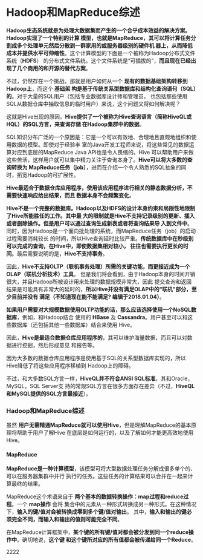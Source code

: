 Hadoop和MapReduce综述
=================================================================================
**Hadoop生态系统就是为处理大数据集而产生的一个合乎成本效益的解决方案。Hadoop实现了一个特别的计算
模型，也就是MapReduce，其可以将计算任务分割成多个处理单元然后分散到一群家用的或服务器级别的硬件机
器上，从而降低成本并提供水平可伸缩性**。这个计算模型的下面是一个被称为Hadoop分布式文件系统（**HDFS**）
的分布式文件系统。这个文件系统是“可插拔的”，**而且现在已经出现了几个商用的和开源的替代方案**。

不过，仍然存在一个挑战，那就是用户如何从一个 **现有的数据基础架构转移到Hadoop上**，而这个 **基础架
构是基于传统关系型数据库和结构化查询语句（SQL）的**。对于大量的SQL用户（包括专业数据库设计师和管理员，
也包括那些使用SQL从数据仓库中抽取信息的临时用户）来说，这个问题又将如何解决呢？

这就是Hive出现的原因。**Hive提供了一个被称为Hive查询语言（简称HiveQL或HQL）的SQL方言，来查询存储
在Hadoop集群中的数据**。

SQL知识分布广泛的一个原因是：它是一个可以有效地、合理地且直观地组织和使用数据的模型。即使对于经验丰
富的Java开发工程师来说，将这些常见的数据运算对应到底层的MapReduce Java API也是令人畏缩的。Hive
可以帮助用户来做这些苦活，这样用户就可以集中精力关注于查询本身了。**Hive可以将大多数的查询转换为
MapReduce任务（job）**，进而在介绍一个令人熟悉的SQL抽象的同时，拓宽Hadoop的可扩展性。

**Hive最适合于数据仓库应用程序，使用该应用程序进行相关的静态数据分析，不需要快速响应给出结果，而且
数据本身不会频繁变化**。

**Hive不是一个完整的数据库。Hadoop以及HDFS的设计本身约束和局限性地限制了Hive所能胜任的工作。其中最
大的限制就是Hive不支持记录级别的更新、插入或者删除操作。但是用户可以通过查询生成新表或者将查询结果导
入到文件中**。同时，因为Hadoop是一个面向批处理的系统，而MapReduce任务（job）的启动过程需要消耗较长
的时间，所以Hive查询延时比较严重。**传统数据库中在秒级别可以完成的查询，在Hive中，即使数据集相对较小，
往往也需要执行更长的时间**。最后需要说明的是，**Hive不支持事务**。

因此，**Hive不支持OLTP（联机事务处理）所需的关键功能，而更接近成为一个OLAP（联机分析技术）工具**。
但是我们将会看到，由于Hadoop本身的时间开销很大，并且Hadoop所被设计用来处理的数据规模非常大，因此
提交查询和返回结果是可能具有非常大的延时的，**所以Hive并没有满足OLAP中的“联机”部分，至少目前并没有
满足（不知道现在能不能满足? 编辑于2018.01.04）**。

**如果用户需要对大规模数据使用OLTP功能的话，那么应该选择使用一个NoSQL数据库**，例如，和Hadoop结合
使用的 **HBase** 及 **Cassandra**。用户甚至可以和这些数据库（还包括其他一些数据库）结合来使用
Hive。

因此，**Hive是最适合数据仓库应用程序的**，其可以维护海量数据，而且可以对数据进行挖掘，然后形成意见
和报告等。

因为大多数的数据仓库应用程序是使用基于SQL的关系型数据库实现的，所以Hive降低了将这些应用程序移植到
Hadoop上的障碍。

不过，和大多数SQL方言一样，**HiveQL并不符合ANSI SQL标准**，其和Oracle，MySQL，SQL Server支
持的常规SQL方言在很多方面存在差异（不过，**HiveQL和MySQL提供的SQL方言最接近**）。

### Hadoop和MapReduce综述
虽然 **用户无需精通MapReduce就可以使用Hive**，但是理解MapReduce的基本原理将帮助于用户了解Hive
在底层是如何运行的，以及了解如何才能更高效地使用Hive。

#### MapReduce
**MapReduce是一种计算模型**，该模型可将大型数据处理任务分解成很多单个的、可以在服务器集群中并行
执行的任务。这些任务的计算结果可以合并在一起来计算最终的结果。

MapReduce这个术语来自于 **两个基本的数据转换操作：map过程和reduce过程**。一个 **map操作** 会将
集合中的元素从一种形式转换成另一种形式。在这种情况下，**输入的键/值对会被转换成零到多个键/值对输出**。
其中，**输入和输出的键必须完全不同，而输入和输出的值则可能完全不同**。

在MapReduce计算框架中，**某个键的所有键/值对都会被分发到同一个reduce操作中**。确切地说，**这个键
和这个键所对应的所有值都会被传递给同一个Reduce**。





















































































































2222
